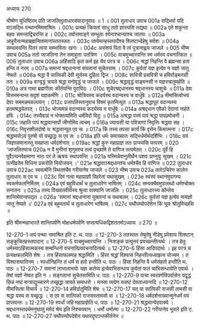 अध्यायः 270

भीष्मेण युधिष्ठिरम् प्रति जाजलितुलाधारसंवादानुवादः ॥ 1 ॥
001	तुलाधार उवाच 
001a	सद्भिर्वा यदि वाऽसद्भिः पन्थानमिममाश्रितः ।
001c	प्रत्यक्षं क्रियतां साधु ततो ज्ञास्यसि तद्यथा ॥
002a	एते शकुन्ता बहवः समन्ताद्विचरन्ति ह ।
002c	तवोत्तमाङ्गे सम्भूताः श्येनाश्चान्याश्च जातयः ॥
003a	आहूयैनान्महाब्रह्मन्विशमानांस्ततस्ततः ।
003c	पश्येमान्हस्तपादैश्च श्लिष्टान्देहेषु सर्वशः ॥
004a	सम्भावयन्ति पितरं त्वया सम्भाविताः खगाः ।
004c	असंशयं पिता वै त्वं पुत्रानाह्वय जाजले ॥
005	भीष्म उवाच 
005a	ततो जाजलिना तेन समाहूताः पतत्रिणः ।
005c	वाचमुच्चारयन्ति स्म धर्मस्य वचनात्किल ॥
006	तुलाधार उवाच 
006a	अहिंसादि कृतं कर्म इह चैव परत्र च ।
006c	श्रद्धां निहन्ति वै ब्रह्मन्सा हता हन्ति तं नरम् ॥
007a	समानां श्रद्दधानानां संयतानां सुचेतसाम् ।
007c	कुर्वतां यज्ञ इत्येव न यज्ञो जातु नेष्यते ॥
008a	श्रद्धा वै सात्विकी देवी सूर्यस्य दुहिता द्विज ।
008c	सावित्री प्रसवित्री च हविर्वाङ्मनसी ततः ॥
009a	वाग्वृद्धं त्रायते श्रद्धा मनोवृद्धं च जाजले ।
009c	श्रद्धावृद्धं वाङ्मनसी न यज्ञस्त्रातुमर्हति ॥
010a	अत्र गाथा ब्रह्मगीताः कीर्तयन्ति पुराविदः ।
010c	शुचेरश्रद्दधानस्य श्रद्दधानस्य चाशुचेः ॥
011a	देवा वित्तममन्यन्त सदृशं यज्ञकर्मणि ।
011c	श्रोत्रियस्य कदर्यस्य वदान्यस्य च वार्धुषेः ॥
012a	मीमांसित्वोभयं देवाः सममन्नमकल्पयन् ।
012c	प्रजापतिस्तानुवाच विषमं कृतमित्युत ॥
013a	श्रद्धापूतं वदान्यस्य हतमश्रद्धयेतरत् ।
013c	भोज्यमन्नं वदान्यस्य कदर्यस्य न वार्धुषेः ॥
014a	अश्रद्दधान एवैको देवानां नार्हते हविः ।
014c	तस्यैवान्नं न भोक्तव्यमिति धर्मविदो विदुः ॥
015a	अश्रद्धा परमं पापं श्रद्धा पापप्रमोचनी ।
015c	जहाति पापं श्रद्धावान्सर्पो जीर्णामिव त्वचम् ॥
016a	ज्यायसी या पवित्राणां निवृत्तिः श्रद्धया सह ।
016c	निवृत्तशीलदोषो यः श्रद्धावान्पूत एव सः ॥
017a	किं तस्य तपसा कार्यं किं वृत्तेन किमात्मना ।
017c	श्रद्धामयोऽयं पुरुषो यो यच्छ्रद्धः स एव सः ॥
018a	इति धर्मः समाख्यातः सद्भिर्धर्मार्थदर्शिभिः ।
018c	वयं जिज्ञासमानास्तु सम्प्राप्ता धर्मदर्शनात् ॥
019ac	श्रद्धां कुरु महाप्राज्ञ ततः प्राप्स्यसि यत्परम् ॥
020	'जाजलिरुवाच 
020a	न वै मुनीनां शृणुमश्च तत्वं पृच्छामि ते वाणिज तत्वमेतत् ।
020c	पूर्वे हि पूर्वेऽप्यनवेक्षमाणा नातः परं ते ऋषयः स्थापयन्ति ॥
021a	यस्मिन्नेवानुतीर्थेन पशवः प्राप्नुयुः सुखम् ।
021c	पत्नीव्रतेन विधिना प्रकरोति नियोजयन् ।'
021e	श्रद्धावाञ्श्रद्दधानश्च धर्मश्चैव हि वाणिज ॥
022	तुलाधार उवाच 
022ac	स्ववर्त्मनि स्थितश्चैव गरीयानेव जाजले ॥
023	भीष्म उवाच 
023a	ततोऽचिरेण कालेन तुलाधारः स एव च ।
023c	दिवं गत्वा महाप्राज्ञौ विहरेतां यथासुखम् ।
023e	स्वंस्वं स्थानमुपागम्य स्वकर्मफलनिर्मितम् ॥
024a	एवं बहुविधार्थं च तुलाधारेण भाषितम् ।
024c	सम्यक्चैवमुपालब्धो धर्मश्चोक्तः सनातनः ॥
025a	तस्य विख्यातवीर्यस्य श्रुत्वा वाक्यानि जाजलिः ।
025c	तुलाधारस्य कौन्तेय शान्तिमेवान्वपद्यत ॥
026a	'समानां श्रद्दधानानां युक्तानां च यथाबलम् ।
026c	कुर्वतां यज्ञ इत्येव नायज्ञो जातु नेष्यते ॥'
027a	एवं बहुमतार्थं च तुलाधारेण भाषितम् ।
027c	यथौपम्योपदेशेन किं भूयः श्रोतुमिच्छसि ॥ 

इति श्रीमन्महाभारते शान्तिपर्वणि मोक्षधर्मपर्वणि सप्तत्यधिकद्विशततमोऽध्यायः ॥ 270 ॥

12-270-1 अयं पन्थाः समाश्रित इति ट. थ. पाठः ॥ 12-270-3 ततस्ततः तेषुतेषु नीडेषु प्रवेशाय श्लिष्टान् सङ्कुचितहस्तपादान् ॥ 12-270-5 वाचमुच्चारयन्ति । निःशङ्कं प्रत्युत्तरं प्रयच्छन्तीत्यर्थः । तत्र हेतुः धर्मस्याऽहिंसात्मकस्य सम्बन्धिनो वचनात्प्रियवचनादित्यर्थः ॥ 12-270-6 हिंसा आदिपदार्थः । इह परत्र च प्रत्यक्षफलमिति शेषः । तत्र हिंसाफलमाह श्रद्धामिति । हिंसा श्रद्धां विश्वासं निहन्तीत्यध्याहृत्य योज्यम् । तं विश्वासघातिनम् । स्पर्धानिहन्ति तं धर्मं स हतो हन्तीति ध. पाठः । हिंसा निहन्ति वै धर्मसंहतो हन्तीति थ. पाठः ॥ 12-270-7 समानां लाभालाभयोः यज्ञः कर्तव्य इत्येवाभिसन्धाय कुर्वतां फलं चाभिसन्धायेति एवार्थः । तेषां यज्ञो नेष्वत इति न । सङ्गतानां सुचेतसामिति ध. पाठः ॥ 12-270-9 वाचा स्वरवर्णविपर्यासेन यद्वृद्धं छिन्नं नष्टं मन्त्राद्युच्चारणे तच्छ्रद्धा त्रायते समाधत्ते । मनसा व्यग्रेण यन्नष्टं देवताध्यानादि ॥ 12-270-12 मीमांसित्वा विचार्य ॥ 12-270-14 हविर्दातुमिति शेषः ॥ 12-270-17 यत् या सात्विकी राजसी तामसी वा श्रद्धा यस्य स यच्छ्रद्धः । स एव स सात्विको राजसस्तामसो वा ॥ 12-270-18 धर्मदर्शनाख्यान्मुनेधर्मं वयं प्राप्तवन्तः ॥ 12-270-19 स्पर्धां जहि महाप्राज्ञेति ध. पाठः ॥ 12-270-21 श्रद्धावान्वेदवाक्ये । श्रद्दधानस्तदर्थमनुष्ठातुं ममेदं श्रेय इति निश्चयवान् । धर्मो धर्मात्मा ॥ 12-270-22 गरीयानेव भूतले इति ट. थ. पाठः ॥ 12-270-27 यथौपम्योपदेशेन यथावद्दृष्टान्तकीर्तनेन ॥
